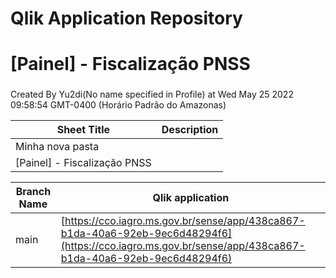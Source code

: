# Qlik Application Repository 
# [Painel] - Fiscalização PNSS
### 
Created By Yu2di(No name specified in Profile) at Wed May 25 2022 09:58:54 GMT-0400 (Horário Padrão do Amazonas)




Sheet Title | Description
------------ | -------------
Minha nova pasta|
[Painel] - Fiscalização PNSS|



Branch Name|Qlik application
---|---
main|[https://cco.iagro.ms.gov.br/sense/app/438ca867-b1da-40a6-92eb-9ec6d48294f6](https://cco.iagro.ms.gov.br/sense/app/438ca867-b1da-40a6-92eb-9ec6d48294f6)